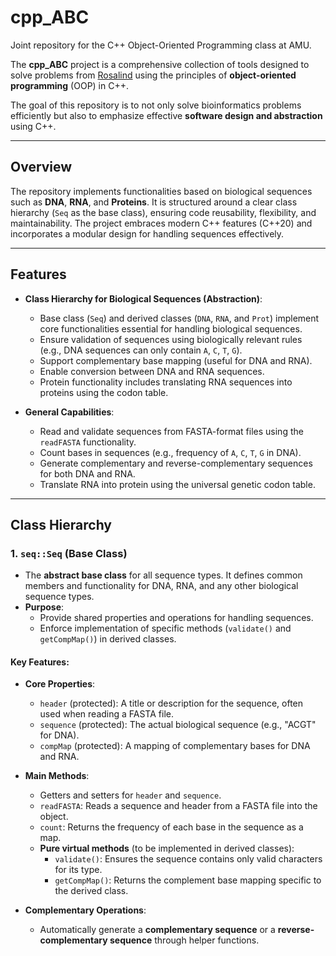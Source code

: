 
# **cpp_ABC**
Joint repository for the C++ Object-Oriented Programming class at AMU.

The **cpp_ABC** project is a comprehensive collection of tools designed to solve problems from [Rosalind](https://rosalind.info/problems/) using the principles of **object-oriented programming** (OOP) in C++.

The goal of this repository is to not only solve bioinformatics problems efficiently but also to emphasize effective **software design and abstraction** using C++.

---

## **Overview**

The repository implements functionalities based on biological sequences such as **DNA**, **RNA**, and **Proteins**. It is structured around a clear class hierarchy (`Seq` as the base class), ensuring code reusability, flexibility, and maintainability. The project embraces modern C++ features (C++20) and incorporates a modular design for handling sequences effectively.

---

## **Features**

- **Class Hierarchy for Biological Sequences (Abstraction)**:
  - Base class (`Seq`) and derived classes (`DNA`, `RNA`, and `Prot`) implement core functionalities essential for handling biological sequences.
  - Ensure validation of sequences using biologically relevant rules (e.g., DNA sequences can only contain `A`, `C`, `T`, `G`).
  - Support complementary base mapping (useful for DNA and RNA).
  - Enable conversion between DNA and RNA sequences.
  - Protein functionality includes translating RNA sequences into proteins using the codon table.

- **General Capabilities**:
  - Read and validate sequences from FASTA-format files using the `readFASTA` functionality.
  - Count bases in sequences (e.g., frequency of `A`, `C`, `T`, `G` in DNA).
  - Generate complementary and reverse-complementary sequences for both DNA and RNA.
  - Translate RNA into protein using the universal genetic codon table.

---

## **Class Hierarchy**

### 1. **`seq::Seq` (Base Class)**

- The **abstract base class** for all sequence types. It defines common members and functionality for DNA, RNA, and any other biological sequence types.
- **Purpose**:
  - Provide shared properties and operations for handling sequences.
  - Enforce implementation of specific methods (`validate()` and `getCompMap()`) in derived classes.

#### **Key Features:**

- **Core Properties**:
  - `header` (protected): A title or description for the sequence, often used when reading a FASTA file.
  - `sequence` (protected): The actual biological sequence (e.g., "ACGT" for DNA).
  - `compMap` (protected): A mapping of complementary bases for DNA and RNA.

- **Main Methods**:
  - Getters and setters for `header` and `sequence`.
  - `readFASTA`: Reads a sequence and header from a FASTA file into the object.
  - `count`: Returns the frequency of each base in the sequence as a map.
  - **Pure virtual methods** (to be implemented in derived classes):
    - `validate()`: Ensures the sequence contains only valid characters for its type.
    - `getCompMap()`: Returns the complement base mapping specific to the derived class.

- **Complementary Operations**:
  - Automatically generate a **complementary sequence** or a **reverse-complementary sequence** through helper functions.
